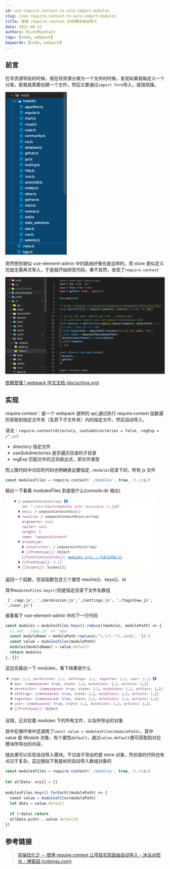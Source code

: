 ```yaml
---
id: use-require.context-to-auto-import-modules
slug: /use-require.context-to-auto-import-modules
title: 使用 require.context 实现模块自动导入
date: 2021-09-12
authors: RiverMountain
tags: [node, webpack]
keywords: [node, webpack]
---
```


<!-- truncate -->

## 前言

在写资源导航的时候，我在将资源分类为一个文件的时候，发现如果我每定义一个分类，那我就需要创建一个文件，然后又要通过`import form`导入，就很烦躁。

![](assets/使用%20require.context%20实现模块自动导入/image-20230426204520.png)



突然想到貌似 vue-element-admin 中的路由好像也是这样的，而 store 貌似定义完就无需再次导入，于是就开始研究代码，果不其然，发现了`require.context`

![](assets/使用%20require.context%20实现模块自动导入/image-20230426204529.png)


[依赖管理 | webpack 中文文档 (docschina.org)](https://webpack.docschina.org/guides/dependency-management/)

## 实现

require.context：是一个 webpack 提供的 api,通过执行 require.context 函数遍历获取到指定文件夹（及其下子文件夹）内的指定文件，然后自动导入。

语法：`require.context(directory, useSubdirectories = false, regExp = /^.//)`

- directory 指定文件
- useSubdirectories 是否遍历目录的子目录
- regExp 匹配文件的正则表达式，即文件类型

而上图代码中对应的代码也明确表达要指定`./modules`目录下的，所有 js 文件

```js
const modulesFiles = require.context('./modules', true, /\.js$/)
```

输出一下看看 modulesFiles 到底是什么(console.dir 输出)

![](assets/使用%20require.context%20实现模块自动导入/image-20230426204544.png)


返回一个函数，但该函数包含三个属性 resolve()、keys()、id

其中`modulesFiles.keys()`则是指定目录下文件名数组

```
 ['./app.js', './permission.js','./settings.js', './tagsView.js', './user.js']
```

接着看下 vue-element-admin 中的下一行代码

```js
const modules = modulesFiles.keys().reduce((modules, modulePath) => {
  // set './app.js' => 'app'
  const moduleName = modulePath.replace(/^\.\/(.*)\.\w+$/, '$1')
  const value = modulesFiles(modulePath)
  modules[moduleName] = value.default
  return modules
}, {})
```

这边先输出一下 modules，看下结果是什么

![](assets/使用%20require.context%20实现模块自动导入/image-20230426204554.png)


没错，正对应着 modules 下的所有文件，以及所导出的对象

其中在循环体中还调用了`const value = modulesFiles(modulePath)`，其中 value 是 Module 对象，有个属性`default`，通过`value.default`便可获取到对应模块所导出的内容。

就此便可以实现自动导入模块。不过由于导出的是 store 对象，所封装的代码也有点过于复杂，这边我贴下我是如何自动导入数组对象的

```typescript
const modulesFiles = require.context('./modules', true, /\.ts$/)

let allData: any[] = []

modulesFiles.keys().forEach((modulePath) => {
  const value = modulesFiles(modulePath)
  let data = value.default

  if (!data) return
  allData.push(...value.default)
})
```

## 参考链接

> [前端优化之 -- 使用 require.context 让项目实现路由自动导入 - 沐浴点阳光 - 博客园 (cnblogs.com)](https://www.cnblogs.com/garfieldzhong/p/12585280.html)
